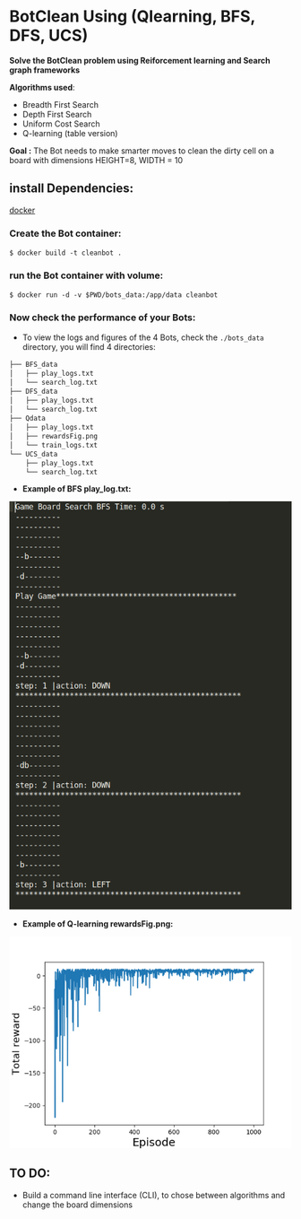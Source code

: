 # BotClean Using (Qlearning, BFS, DFS, UCS)

**Solve the BotClean problem using Reiforcement learning and Search graph frameworks**

**Algorithms used**:
- Breadth First Search 
- Depth First Search
- Uniform Cost Search
- Q-learning (table version)

**Goal :** The Bot needs to make smarter moves to clean the dirty cell on a board with dimensions HEIGHT=8, WIDTH = 10

## install Dependencies:

[docker](https://docs.docker.com/install/)

### Create the Bot container:
```
$ docker build -t cleanbot .
```

### run the Bot container with volume:

```
$ docker run -d -v $PWD/bots_data:/app/data cleanbot
```

### Now check the performance of your Bots:

- To view the logs and figures of the 4 Bots, check the ```./bots_data``` directory, you will find 4 directories:
```
├── BFS_data
│   ├── play_logs.txt
│   └── search_log.txt
├── DFS_data
│   ├── play_logs.txt
│   └── search_log.txt
├── Qdata
│   ├── play_logs.txt
│   ├── rewardsFig.png
│   └── train_logs.txt
└── UCS_data
    ├── play_logs.txt
    └── search_log.txt

```
- **Example of BFS play_log.txt:**

![Clean Game](./figures/BFSGame.png)

- **Example of Q-learning rewardsFig.png:**

![Rewards](./figures/rewardsFig.png)

## TO DO:
- Build a command line interface (CLI), to chose between algorithms
  and change the board dimensions